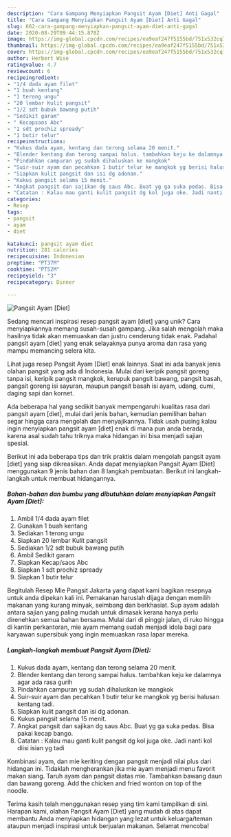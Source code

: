 ```yaml
---
description: "Cara Gampang Menyiapkan Pangsit Ayam [Diet] Anti Gagal"
title: "Cara Gampang Menyiapkan Pangsit Ayam [Diet] Anti Gagal"
slug: 662-cara-gampang-menyiapkan-pangsit-ayam-diet-anti-gagal
date: 2020-08-29T09:44:15.878Z
image: https://img-global.cpcdn.com/recipes/ea9eaf247f5155bd/751x532cq70/pangsit-ayam-diet-foto-resep-utama.jpg
thumbnail: https://img-global.cpcdn.com/recipes/ea9eaf247f5155bd/751x532cq70/pangsit-ayam-diet-foto-resep-utama.jpg
cover: https://img-global.cpcdn.com/recipes/ea9eaf247f5155bd/751x532cq70/pangsit-ayam-diet-foto-resep-utama.jpg
author: Herbert Wise
ratingvalue: 4.7
reviewcount: 6
recipeingredient:
- "1/4 dada ayam filet"
- "1 buah kentang"
- "1 terong ungu"
- "20 lembar Kulit pangsit"
- "1/2 sdt bubuk bawang putih"
- "Sedikit garam"
- " Kecapsaos Abc"
- "1 sdt prochiz spready"
- "1 butir telur"
recipeinstructions:
- "Kukus dada ayam, kentang dan terong selama 20 menit."
- "Blender kentang dan terong sampai halus. tambahkan keju ke dalamnya agar ada rasa gurih"
- "Pindahkan campuran yg sudah dihaluskan ke mangkok"
- "Suir-suir ayam dan pecahkan 1 butir telur ke mangkok yg berisi halusan kentang tadi."
- "Siapkan kulit pangsit dan isi dg adonan."
- "Kukus pangsit selama 15 menit."
- "Angkat pangsit dan sajikan dg saus Abc. Buat yg ga suka pedas. Bisa pakai kecap bango."
- "Catatan : Kalau mau ganti kulit pangsit dg kol juga oke. Jadi nanti kol diisi isian yg tadi"
categories:
- Resep
tags:
- pangsit
- ayam
- diet

katakunci: pangsit ayam diet 
nutrition: 281 calories
recipecuisine: Indonesian
preptime: "PT37M"
cooktime: "PT52M"
recipeyield: "3"
recipecategory: Dinner

---
```



![Pangsit Ayam [Diet]](https://img-global.cpcdn.com/recipes/ea9eaf247f5155bd/751x532cq70/pangsit-ayam-diet-foto-resep-utama.jpg)

Sedang mencari inspirasi resep pangsit ayam [diet] yang unik? Cara menyiapkannya memang susah-susah gampang. Jika salah mengolah maka hasilnya tidak akan memuaskan dan justru cenderung tidak enak. Padahal pangsit ayam [diet] yang enak selayaknya punya aroma dan rasa yang mampu memancing selera kita.

Lihat juga resep Pangsit Ayam [Diet] enak lainnya. Saat ini ada banyak jenis olahan pangsit yang ada di Indonesia. Mulai dari keripik pangsit goreng tanpa isi, keripik pangsit mangkok, kerupuk pangsit bawang, pangsit basah, pangsit goreng isi sayuran, maupun pangsit basah isi ayam, udang, cumi, daging sapi dan kornet.

Ada beberapa hal yang sedikit banyak mempengaruhi kualitas rasa dari pangsit ayam [diet], mulai dari jenis bahan, kemudian pemilihan bahan segar hingga cara mengolah dan menyajikannya. Tidak usah pusing kalau ingin menyiapkan pangsit ayam [diet] enak di mana pun anda berada, karena asal sudah tahu triknya maka hidangan ini bisa menjadi sajian spesial.


Berikut ini ada beberapa tips dan trik praktis dalam mengolah pangsit ayam [diet] yang siap dikreasikan. Anda dapat menyiapkan Pangsit Ayam [Diet] menggunakan 9 jenis bahan dan 8 langkah pembuatan. Berikut ini langkah-langkah untuk membuat hidangannya.

<!--inarticleads1-->

##### Bahan-bahan dan bumbu yang dibutuhkan dalam menyiapkan Pangsit Ayam [Diet]:

1. Ambil 1/4 dada ayam filet
1. Gunakan 1 buah kentang
1. Sediakan 1 terong ungu
1. Siapkan 20 lembar Kulit pangsit
1. Sediakan 1/2 sdt bubuk bawang putih
1. Ambil Sedikit garam
1. Siapkan  Kecap/saos Abc
1. Siapkan 1 sdt prochiz spready
1. Siapkan 1 butir telur


Begitulah Resep Mie Pangsit Jakarta yang dapat kami bagikan resepnya untuk anda dipekan kali ini. Pemakanan haruslah dijaga dengan memilih makanan yang kurang minyak, seimbang dan berkhasiat. Sup ayam adalah antara sajian yang paling mudah untuk dimasak kerana hanya perlu direnehkan semua bahan bersama. Mulai dari di pinggir jalan, di ruko hingga di kantin perkantoran, mie ayam memang sudah menjadi idola bagi para karyawan supersibuk yang ingin memuaskan rasa lapar mereka. 

<!--inarticleads2-->

##### Langkah-langkah membuat Pangsit Ayam [Diet]:

1. Kukus dada ayam, kentang dan terong selama 20 menit.
1. Blender kentang dan terong sampai halus. tambahkan keju ke dalamnya agar ada rasa gurih
1. Pindahkan campuran yg sudah dihaluskan ke mangkok
1. Suir-suir ayam dan pecahkan 1 butir telur ke mangkok yg berisi halusan kentang tadi.
1. Siapkan kulit pangsit dan isi dg adonan.
1. Kukus pangsit selama 15 menit.
1. Angkat pangsit dan sajikan dg saus Abc. Buat yg ga suka pedas. Bisa pakai kecap bango.
1. Catatan : Kalau mau ganti kulit pangsit dg kol juga oke. Jadi nanti kol diisi isian yg tadi


Kombinasi ayam, dan mie keriting dengan pangsit menjadi nilai plus dari hidangan ini. Tidaklah mengherankan jika mie ayam menjadi menu favorit makan siang. Taruh ayam dan pangsit diatas mie. Tambahkan bawang daun dan bawang goreng. Add the chicken and fried wonton on top of the noodle. 

Terima kasih telah menggunakan resep yang tim kami tampilkan di sini. Harapan kami, olahan Pangsit Ayam [Diet] yang mudah di atas dapat membantu Anda menyiapkan hidangan yang lezat untuk keluarga/teman ataupun menjadi inspirasi untuk berjualan makanan. Selamat mencoba!
